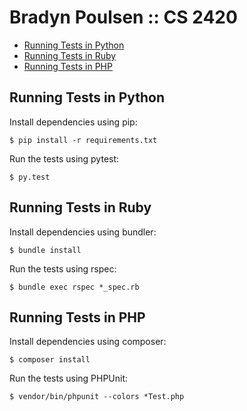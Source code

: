 # Bradyn Poulsen :: CS 2420

* [Running Tests in Python](#running-tests-in-python)
* [Running Tests in Ruby](#running-tests-in-ruby)
* [Running Tests in PHP](#running-tests-in-php)

## Running Tests in Python

Install dependencies using pip:

```
$ pip install -r requirements.txt
```

Run the tests using pytest:

```
$ py.test
```

## Running Tests in Ruby

Install dependencies using bundler:

```
$ bundle install
```

Run the tests using rspec:

```
$ bundle exec rspec *_spec.rb
```

## Running Tests in PHP

Install dependencies using composer:

```
$ composer install
```

Run the tests using PHPUnit:

```
$ vendor/bin/phpunit --colors *Test.php
```
